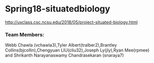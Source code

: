 # Spring18-situatedbiology

http://uxclass.csc.ncsu.edu/2018/05/project-situated-biology.html

### Team Members:

Webb Chawla (vchawla3),Tyler Albert(tralber2),Brantley Collins(bjcollin),Chengyuan LIU(cliu32),Joseph Ly(jly),Ryan Mee(rpmee) 
and 
Shrikanth Narayanaswamy Chandrasekaran (snaraya7)
